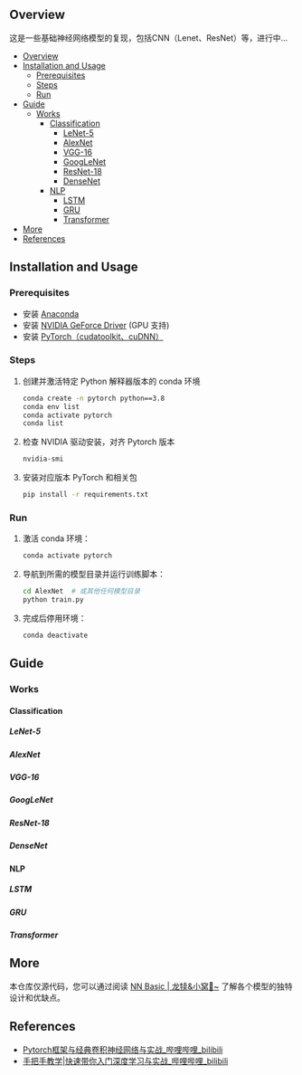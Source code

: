 ## Overview

这是一些基础神经网络模型的复现，包括CNN（Lenet、ResNet）等，进行中…

- [Overview](#overview)
- [Installation and Usage](#installation-and-usage)
  - [Prerequisites](#prerequisites)
  - [Steps](#steps)
  - [Run](#run)
- [Guide](#guide)
  - [Works](#works)
    - [Classification](#classification)
      - [LeNet-5](#lenet-5)
      - [AlexNet](#alexnet)
      - [VGG-16](#vgg-16)
      - [GoogLeNet](#googlenet)
      - [ResNet-18](#resnet-18)
      - [DenseNet](#densenet)
    - [NLP](#nlp)
      - [LSTM](#lstm)
      - [GRU](#gru)
      - [Transformer](#transformer)
- [More](#more)
- [References](#references)



## Installation and Usage

### Prerequisites

- 安装 [Anaconda](https://www.anaconda.com/)
- 安装 [NVIDIA GeForce Driver](https://www.nvidia.com/drivers/) (GPU 支持)
- 安装 [PyTorch（cudatoolkit、cuDNN）](https://pytorch.org/)

### Steps

1. 创建并激活特定 Python 解释器版本的 conda 环境

   ```bash
   conda create -n pytorch python==3.8
   conda env list
   conda activate pytorch
   conda list
   ```

2. 检查 NVIDIA 驱动安装，对齐 Pytorch 版本

   ```bash
   nvidia-smi
   ```

3. 安装对应版本 PyTorch 和相关包
   ```bash
   pip install -r requirements.txt
   ```

### Run

1. 激活 conda 环境：
   ```bash
   conda activate pytorch
   ```

2. 导航到所需的模型目录并运行训练脚本：
   ```bash
   cd AlexNet  # 或其他任何模型目录
   python train.py
   ```

3. 完成后停用环境：
   ```bash
   conda deactivate
   ```



## Guide

### Works

#### Classification

##### LeNet-5

##### AlexNet

##### VGG-16

##### GoogLeNet

##### ResNet-18

##### DenseNet

#### NLP

##### LSTM

##### GRU

##### Transformer



## More

本仓库仅源代码，您可以通过阅读 [NN Basic | 龙犊&小窝🪹~](https://biglonglong.github.io/home/posts/know/nn-basic/) 了解各个模型的独特设计和优缺点。



## References

- [Pytorch框架与经典卷积神经网络与实战_哔哩哔哩_bilibili](https://www.bilibili.com/video/BV1e34y1M7wR/?spm_id_from=333.337.search-card.all.click)
- [手把手教学|快速带你入门深度学习与实战_哔哩哔哩_bilibili](https://www.bilibili.com/video/BV1eP411w7Re/?spm_id_from=333.1387.homepage.video_card.click&vd_source=1a278fe24f00dd5c69f2875b5add5a19)

